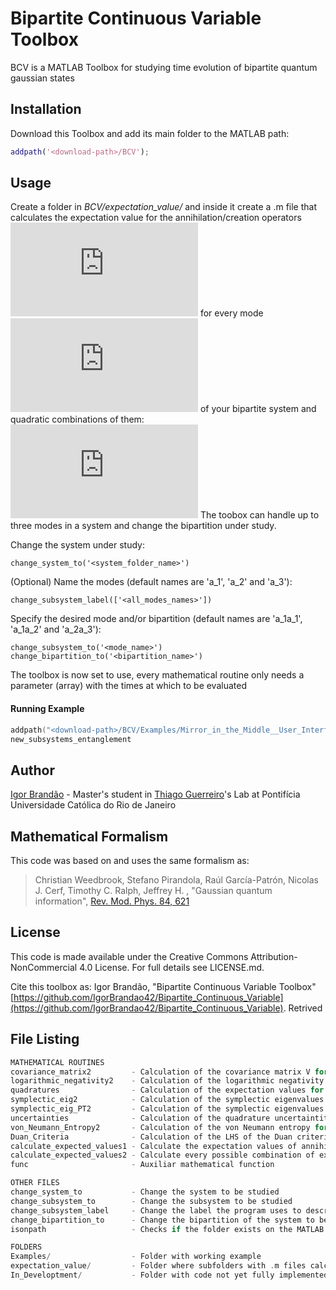 # Bipartite Continuous Variable Toolbox

BCV is a MATLAB Toolbox for studying time evolution of bipartite quantum gaussian states


## Installation

Download this Toolbox and add its main folder to the MATLAB path:

```MATLAB
addpath('<download-path>/BCV');
```

## Usage

Create a folder in _BCV/expectation_value/_ and inside it create a .m file that calculates the expectation value for the annihilation/creation operators ![equation](https://latex.codecogs.com/gif.latex?%28%5Chat%7Ba%7D_j/%5Chat%7Ba%7D%5E%5Cdagger_j%29) for every mode ![equation](https://latex.codecogs.com/gif.latex?j=1,2) of your bipartite system and quadratic combinations of them:
![equation](https://latex.codecogs.com/gif.latex?%5Chat%7Ba%7D_j%5Chat%7Ba%7D_j%2C%20%5Chat%7Ba%7D%5E%5Cdagger_j%5Chat%7Ba%7D_j%2C%20%5Chat%7Ba%7D_1%5Chat%7Ba%7D_2%2C%20%5Chat%7Ba%7D_1%5Chat%7Ba%7D_2%5E%5Cdagger%5C%3B%20%2Cj%3D1%2C2.) The toobox can handle up to three modes in a system and change the bipartition under study.


Change the system under study:

```
change_system_to('<system_folder_name>')
```
(Optional) Name the modes (default names are 'a_1', 'a_2' and 'a_3'):
```
change_subsystem_label(['<all_modes_names>'])
```

Specify the desired mode and/or bipartition (default names are 'a_1a_1', 'a_1a_2' and 'a_2a_3'):
```
change_subsystem_to('<mode_name>')
change_bipartition_to('<bipartition_name>')
```

The toolbox is now set to use, every mathematical routine only needs a parameter (array) with the times at which to be evaluated

#### Running Example
```c
addpath("<download-path>/BCV/Examples/Mirror_in_the_Middle__User_Interface")
new_subsystems_entanglement
```

## Author
[Igor Brandão](mailto:igorbrandao@aluno.puc-rio.br) - Master's student in [Thiago Guerreiro](mailto:barbosa@puc-rio.br)'s Lab at Pontifícia Universidade Católica do Rio de Janeiro

## Mathematical Formalism
This code was based on and uses the same formalism as:

> Christian Weedbrook, Stefano Pirandola, Raúl García-Patrón, Nicolas J. Cerf, Timothy C. Ralph, Jeffrey H. , "Gaussian quantum information", [Rev. Mod. Phys. 84, 621](https://journals.aps.org/rmp/abstract/10.1103/RevModPhys.84.621)

## License
This code is made available under the Creative Commons Attribution-NonCommercial 4.0 License. For full details see LICENSE.md.

Cite this toolbox as: Igor Brandão, "Bipartite Continuous Variable Toolbox" [https://github.com/IgorBrandao42/Bipartite_Continuous_Variable](https://github.com/IgorBrandao42/Bipartite_Continuous_Variable). Retrived <date you downloaded>

## File Listing
```C
MATHEMATICAL ROUTINES
covariance_matrix2         - Calculation of the covariance matrix V for a bipartite system
logarithmic_negativity2    - Calculation of the logarithmic negativity for a bipartite system
quadratures                - Calculation of the expectation values for the quadratures of a subsystem
symplectic_eig2            - Calculation of the symplectic eigenvalues of the covariance matrix
symplectic_eig_PT2         - Calculation of the symplectic eigenvalues of the partially transposed
uncertainties              - Calculation of the quadrature uncertaintites of a subsystem
von_Neumann_Entropy2       - Calculation of the von Neumann entropy for a bipartite system
Duan_Criteria              - Calculation of the LHS of the Duan criteria for a bipartite system
calculate_expected_values1 - Calculate the expectation values of annihilation/creation operator
calculate_expected_values2 - Calculate every possible combination of expectation values of annihilation/creation operator
func                       - Auxiliar mathematical function

OTHER FILES
change_system_to           - Change the system to be studied
change_subsystem_to        - Change the subsystem to be studied
change_subsystem_label     - Change the label the program uses to describe each subsystems and bipartitions (pair of subsystems)
change_bipartition_to      - Change the bipartition of the system to be studied
isonpath                   - Checks if the folder exists on the MATLAB path

FOLDERS
Examples/                  - Folder with working example
expectation_value/         - Folder where subfolders with .m files calculating the expectation values should be saved
In_Developtment/           - Folder with code not yet fully implemented
```
